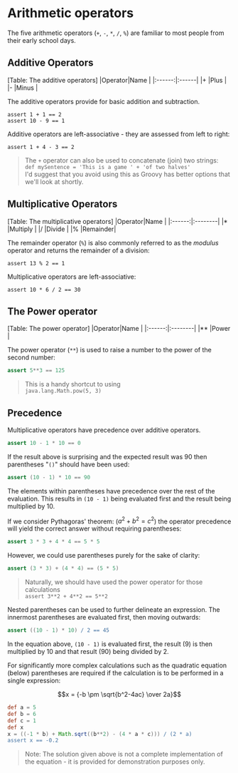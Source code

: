# Arithmetic operators
The five arithmetic operators (`+`, `-`, `*`, `/`, `%`) are familiar to most people from their early school days.

## Additive Operators
[Table: The additive operators]
|Operator|Name   |
|:------:|:------|
|+       |Plus   |
|-       |Minus  |

The additive operators provide for basic addition and subtraction.

    assert 1 + 1 == 2
    assert 10 - 9 == 1
    
Additive operators are left-associative - they are assessed from left to right:
    
    assert 1 + 4 - 3 == 2

>The `+` operator can also be used to concatenate (join) two strings:  
> `def mySentence = 'This is a game ' + 'of two halves'`  
> I'd suggest that you avoid using this as Groovy has better options that we'll look at shortly.


## Multiplicative Operators

[Table: The multiplicative operators]
|Operator|Name     |
|:------:|:--------|
|*       |Multiply |
|/       |Divide   |
|%       |Remainder|

The remainder operator (`%`) is also commonly referred to as the _modulus_ operator and returns the remainder of a division: 

    assert 13 % 2 == 1

Multiplicative operators are left-associative:

    assert 10 * 6 / 2 == 30

## The Power operator

[Table: The power operator]
|Operator|Name     |
|:------:|:--------|
|**       |Power |

The power operator (`**`) is used to raise a number to the power of  the second number:

````groovy
assert 5**3 == 125
````

> This is a handy shortcut to using  
> `java.lang.Math.pow(5, 3)`

## Precedence
Multiplicative operators have precedence over additive operators. 

```groovy
assert 10 - 1 * 10 == 0
```

If the result above is surprising and the expected result was 90 then parentheses "`()`" should have been used:

```groovy
assert (10 - 1) * 10 == 90
```

The elements within parentheses have precedence over the rest of the evaluation. This results in `(10 - 1)` being evaluated first and the result being multiplied by 10.

If we consider Pythagoras' theorem: ($a^2 + b^2 = c^2$) the operator precedence will yield the correct answer without requiring parentheses:

```groovy
assert 3 * 3 + 4 * 4 == 5 * 5
```
   
However, we could use parentheses purely for the sake of clarity:

```groovy
assert (3 * 3) + (4 * 4) == (5 * 5)
```
 
> Naturally, we should have used the power operator for those calculations  
> `assert 3**2 + 4**2 == 5**2`
   
Nested parentheses can be used to further delineate an expression. The innermost parentheses are evaluated first, then moving outwards:

```groovy
assert ((10 - 1) * 10) / 2 == 45
```
    
In the equation above, `(10 - 1)` is evaluated first, the result (9) is then multiplied by 10 and that result (90) being divided by 2.

For significantly more complex calculations such as the quadratic equation (below) parentheses are required if the calculation is to be performed in a single expression:

$$x = {-b \pm \sqrt{b^2-4ac} \over 2a}$$

```groovy
def a = 5
def b = 6
def c = 1
def x
x = ((-1 * b) + Math.sqrt((b**2) - (4 * a * c))) / (2 * a)
assert x == -0.2
```

> Note: The solution given above is not a complete implementation of the equation - it is provided for demonstration purposes only.


